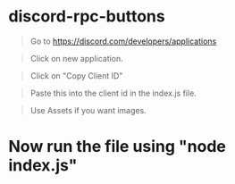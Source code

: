 # discord-rpc-buttons

> Go to https://discord.com/developers/applications

> Click on new application.

> Click on "Copy Client ID"

> Paste this into the client id in the index.js file.

> Use Assets if you want images.

# Now run the file using "node index.js"
